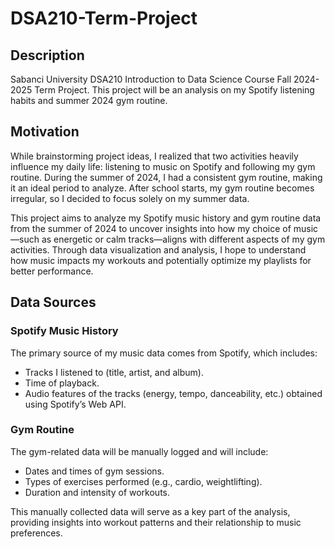 # DSA210-Term-Project
## Description
Sabanci University DSA210 Introduction to Data Science Course Fall 2024-2025 Term Project.
This project will be an analysis on my Spotify listening habits and summer 2024 gym routine.

## Motivation
While brainstorming project ideas, I realized that two activities heavily influence my daily life: listening to music on Spotify and following my gym routine. During the summer of 2024, I had a consistent gym routine, making it an ideal period to analyze. After school starts, my gym routine becomes irregular, so I decided to focus solely on my summer data.

This project aims to analyze my Spotify music history and gym routine data from the summer of 2024 to uncover insights into how my choice of music—such as energetic or calm tracks—aligns with different aspects of my gym activities. Through data visualization and analysis, I hope to understand how music impacts my workouts and potentially optimize my playlists for better performance.

## Data Sources
### Spotify Music History

The primary source of my music data comes from Spotify, which includes:

-  Tracks I listened to (title, artist, and album).
-  Time of playback.
-  Audio features of the tracks (energy, tempo, danceability, etc.) obtained using Spotify’s Web API.
  
### Gym Routine

The gym-related data will be manually logged and will include:

-  Dates and times of gym sessions.
-  Types of exercises performed (e.g., cardio, weightlifting).
-  Duration and intensity of workouts.

This manually collected data will serve as a key part of the analysis, providing insights into workout patterns and their relationship to music preferences.


